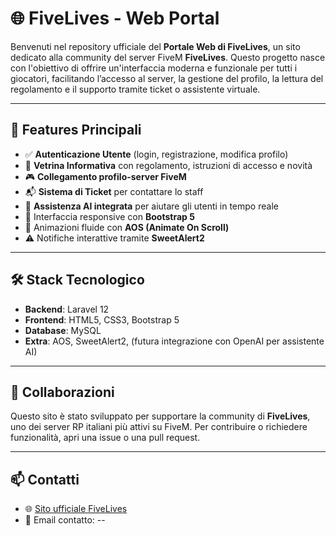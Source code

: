 # 🌐 FiveLives - Web Portal

Benvenuti nel repository ufficiale del **Portale Web di FiveLives**, un sito dedicato alla community del server FiveM **FiveLives**. Questo progetto nasce con l'obiettivo di offrire un'interfaccia moderna e funzionale per tutti i giocatori, facilitando l’accesso al server, la gestione del profilo, la lettura del regolamento e il supporto tramite ticket o assistente virtuale.

---

## 🚀 Features Principali

- ✅ **Autenticazione Utente** (login, registrazione, modifica profilo)
- 📑 **Vetrina Informativa** con regolamento, istruzioni di accesso e novità
- 🎮 **Collegamento profilo-server FiveM**
- 📬 **Sistema di Ticket** per contattare lo staff
- 🤖 **Assistenza AI integrata** per aiutare gli utenti in tempo reale
- 💬 Interfaccia responsive con **Bootstrap 5**
- 🎨 Animazioni fluide con **AOS (Animate On Scroll)**
- ⚠️ Notifiche interattive tramite **SweetAlert2**

---

## 🛠️ Stack Tecnologico

- **Backend**: Laravel 12
- **Frontend**: HTML5, CSS3, Bootstrap 5
- **Database**: MySQL
- **Extra**: AOS, SweetAlert2, (futura integrazione con OpenAI per assistente AI)


---

## 🤝 Collaborazioni

Questo sito è stato sviluppato per supportare la community di **FiveLives**, uno dei server RP italiani più attivi su FiveM. Per contribuire o richiedere funzionalità, apri una issue o una pull request.

---

## 📫 Contatti

- 🌐 [Sito ufficiale FiveLives](--)
- 📧 Email contatto: --

